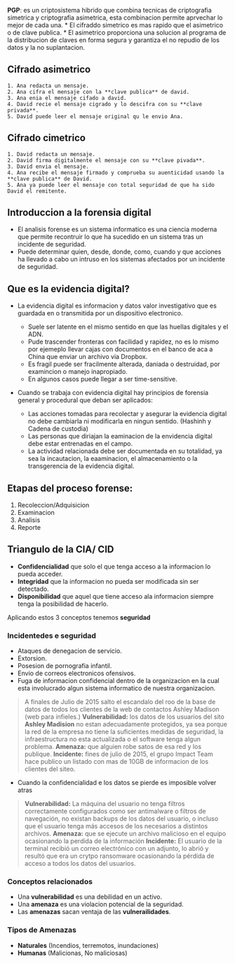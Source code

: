 **PGP**: es un criptosistema hibrido que combina tecnicas de criptografia simetrica y criptografia asimetrica,
esta combinacion permite aprvechar lo mejor de cada una.
    * El cifraddo simetrico es mas rapido que el asimetrico o de clave publica.
    * El asimetrico proporciona una solucion al programa de la distribucion de claves en forma segura y garantiza el no repudio de los datos y la no suplantacion.

## Cifrado asimetrico
    1. Ana redacta un mensaje.
    2. Ana cifra el mensaje con la **clave publica** de david.
    3. Ana enia el mensaje cifado a david.
    4. David recie el mensaje cigrado y lo descifra con su **clave privada**.
    5. David puede leer el mensaje original qu le envio Ana.
    
## Cifrado cimetrico
    1. David redacta un mensaje.
    2. David firma digitalmente el mensaje con su **clave pivada**.
    3. David envia el mensaje.
    4. Ana recibe el mensaje firmado y comprueba su auenticidad usando la **clave publica** de David.
    5. Ana ya puede leer el mensaje con total seguridad de que ha sido David el remitente.


## Introduccion a la forensia digital
* El analisis forense es un sistema informatico es una ciencia moderna que permite recontruir lo que ha sucedido en un sistema tras un incidente de seguridad.
* Puede determinar quien, desde, donde, como, cuando y que acciones ha llevado a cabo un intruso en los sistemas afectados por un incidente de seguridad.

## Que es la evidencia digital? 
* La evidencia digital es informacion y datos valor investigativo que es guardada en o transmitida por un dispositivo electronico.
    * Suele ser latente en el mismo sentido en que las huellas digitales y el ADN.
    * Pude trascender fronteras con facilidad y rapidez, no es lo mismo por ejemeplo llevar cajas con documentos en el banco de aca a China que enviar un archivo via Dropbox.
    * Es fragil  puede ser fracilmente alterada, daniada o destruidad, por examincion o manejo inapropiado.
    * En algunos casos puede llegar a ser time-sensitive.

* Cuando se trabaja con evidencia digital hay principios de forensia general y procedural que deban ser aplicados:
    * Las acciones tomadas para recolectar y asegurar la evidencia digital no debe cambiarla ni modificarla en ningun sentido. (Hashinh y Cadena de custodia)
    * Las personas que diriajan la eaminacion de la envidencia digital debe estar entrenadas en el campo.
    * La actividad relacionada debe ser documentada en su totalidad, ya sea la incautacion, la eaaminacion, el almacenamiento o la transgerencia de la evidencia digital.

## Etapas del proceso forense:
1. Recoleccion/Adquisicion
1. Examinacion
1. Analisis
1. Reporte

## Triangulo de la CIA/ CID
* **Confidencialidad** que solo el que tenga acceso a la informacion lo pueda acceder.
* **Integridad** que la informacion no pueda ser modificada sin ser detectado.
* **Disponibilidad** que aquel que tiene acceso ala informacion siempre tenga la posibilidad de hacerlo.

Aplicando estos 3 conceptos tenemos **seguridad**

### Incidentedes e seguridad
* Ataques de denegacion de servicio.
* Extorsion.
* Posesion de pornografia infantil.
* Envio de correos electronicos ofensivos.
* Fuga de informacion confidencial dentro de la organizacion en la cual esta involucrado algun sistema informatico de nuestra organizacion.

> A finales de Julio de 2015 salto el escandalo del roo de la base de datos de todos los clientes
> de la web de contactos Ashley Madison (web para infieles.)
> **Vulnerabilidad:** los datos de los usuarios del sito **Ashley Madision** no estan adecuadamente protegidos, ya sea porque la red de la empresa
> no tiene la suficientes medidas de seguridad, la infraestructura no esta actualizada o el software tenga algun problema.
> **Amenaza:** que alguien robe satos de esa red y los publique.
> **Incidente:** fines de julio de 2015, el grupo Impact Team hace publico un listado con mas de 10GB de informacion de los clientes del siteo.

* Cuando la confidencialidad e los datos se pierde es imposible volver atras
> **Vulnerabilidad:** La máquina del usuario no tenga filtros correctamente configurados como ser
> antimalware o filtros de navegación, no existan backups de los datos del usuario, o incluso que el
> usuario tenga más accesos de los necesarios a distintos archivos.
> **Amenaza:**  que se ejecute un archivo malicioso en el equipo ocasionando la perdida de la
> información
> **Incidente:** El usuario de la terminal recibió un correo electrónico con un adjunto, lo abrió y resultó
> que era un crytpo ransomware ocasionando la pérdida de acceso a todos los datos del usuarios.

### Conceptos relacionados
* Una **vulnerabilidad** es una debilidad en un activo.
* Una **amenaza** es una violacion potencial de la seguridad.
* Las **amenazas** sacan ventaja de las **vulnerailidades**.

### Tipos de Amenazas
* **Naturales** (Incendios, terremotos, inundaciones)
* **Humanas** (Malicionas, No maliciosas)


